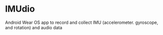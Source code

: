 # IMUdio
Android Wear OS app to record and collect IMU (accelerometer. gyroscope, and rotation) and audio data

